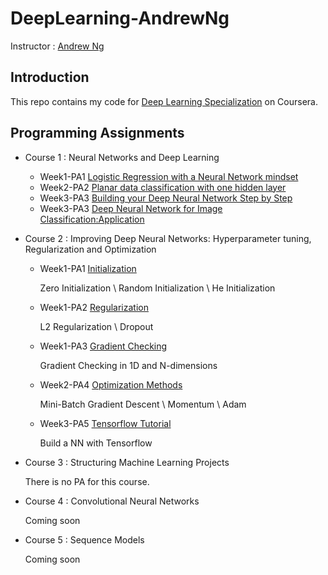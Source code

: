 # DeepLearning-AndrewNg

Instructor : [Andrew Ng](http://www.andrewng.org)

## Introduction
This repo contains my code for [Deep Learning Specialization](https://www.coursera.org/specializations/deep-learning) on Coursera.

## Programming Assignments
* Course 1 : Neural Networks and Deep Learning
  * Week1-PA1 [Logistic Regression with a Neural Network mindset](https://github.com/WxxShirley/DeepLearning-AndrewNg/blob/master/C1LogisticRegression_withNN.py)
  * Week2-PA2 [Planar data classification with one hidden layer](https://github.com/WxxShirley/DeepLearning-AndrewNg/blob/master/C1Classification1hiddenLayer.py)
  * Week3-PA3 [Building your Deep Neural Network Step by Step](https://github.com/WxxShirley/DeepLearning-AndrewNg/blob/master/C1BuildNN_StepByStep.py)
  * Week3-PA3 [Deep Neural Network for Image Classification:Application](https://github.com/WxxShirley/DeepLearning-AndrewNg/blob/master/C1DeepNN-Application.py)
  
 * Course 2 : Improving Deep Neural Networks: Hyperparameter tuning, Regularization and Optimization
    * Week1-PA1 [Initialization](https://github.com/WxxShirley/DeepLearning-AndrewNg/blob/master/C2W1Initialization.py)
    
       Zero Initialization \ Random Initialization \ He Initialization
    * Week1-PA2 [Regularization](https://github.com/WxxShirley/DeepLearning-AndrewNg/blob/master/C2W1reg.ipynb)
    
       L2 Regularization \ Dropout
    * Week1-PA3 [Gradient Checking](https://github.com/WxxShirley/DeepLearning-AndrewNg/blob/master/C2W1GradientChecking.py)
    
       Gradient Checking in 1D and N-dimensions
    * Week2-PA4 [Optimization Methods](https://github.com/WxxShirley/DeepLearning-AndrewNg/blob/master/C2W2Optimization.py)
    
       Mini-Batch Gradient Descent \ Momentum \ Adam
    * Week3-PA5 [Tensorflow Tutorial](https://github.com/WxxShirley/DeepLearning-AndrewNg/blob/master/C2W3tensorflow_.py)
    
       Build a NN with Tensorflow

 * Course 3 : Structuring Machine Learning Projects
 
   There is no PA for this course. 
 
 * Course 4 : Convolutional Neural Networks
  
   Coming soon
 
 * Course 5 : Sequence Models
   
   Coming soon
